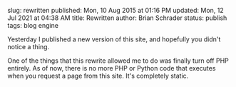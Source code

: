 slug: rewritten
published: Mon, 10 Aug 2015 at 01:16 PM
updated: Mon, 12 Jul 2021 at 04:38 AM
title: Rewritten
author: Brian Schrader
status: publish
tags: blog engine

Yesterday I published a new version of this site, and hopefully you didn't notice a thing.

One of the things that this rewrite allowed me to do was finally turn off PHP entirely. As of now, there is no more PHP or Python code that executes when you request a page from this site. It's completely static.

